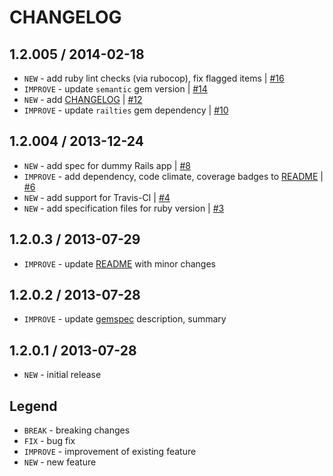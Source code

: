 CHANGELOG
=========

1.2.005 / 2014-02-18
--------------------

- `NEW` - add ruby lint checks (via rubocop), fix flagged items | [#16][]
- `IMPROVE` - update `semantic` gem version | [#14][]
- `NEW` - add [CHANGELOG](CHANGELOG.md) | [#12][]
- `IMPROVE` - update `railties` gem dependency | [#10][]


1.2.004 / 2013-12-24
--------------------

- `NEW` - add spec for dummy Rails app | [#8][]
- `IMPROVE` - add dependency, code climate, coverage badges to [README](README.md) | [#6][]
- `NEW` - add support for Travis-CI | [#4][]
- `NEW` - add specification files for ruby version | [#3][]


1.2.0.3 / 2013-07-29
--------------------

- `IMPROVE` - update [README](README.md) with minor changes


1.2.0.2 / 2013-07-28
--------------------

- `IMPROVE` - update [gemspec](logger-jquery-rails.gemspec) description, summary


1.2.0.1 / 2013-07-28
--------------------

- `NEW` - initial release


Legend
------

- `BREAK`   - breaking changes
- `FIX`     - bug fix
- `IMPROVE` - improvement of existing feature
- `NEW`     - new feature

<!--- The following link definition list is generated by PimpMyChangelog --->
[#3]: https://github.com/jhx/gem-logger-jquery-rails/issues/3
[#4]: https://github.com/jhx/gem-logger-jquery-rails/issues/4
[#6]: https://github.com/jhx/gem-logger-jquery-rails/issues/6
[#8]: https://github.com/jhx/gem-logger-jquery-rails/issues/8
[#10]: https://github.com/jhx/gem-logger-jquery-rails/issues/10
[#12]: https://github.com/jhx/gem-logger-jquery-rails/issues/12
[#14]: https://github.com/jhx/gem-logger-jquery-rails/issues/14
[#16]: https://github.com/jhx/gem-logger-jquery-rails/issues/16
